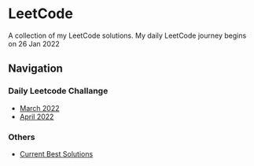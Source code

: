 # LeetCode
A collection of my LeetCode solutions. My daily LeetCode journey begins on 26 Jan 2022

## Navigation
### Daily Leetcode Challange
- [March 2022](https://github.com/XiangLun0713/LeetCode/tree/master/March%20LeetCoding%20Challenge%202022)
- [April 2022](https://github.com/XiangLun0713/LeetCode/tree/master/April%20LeetCoding%20Challenge%202022)

### Others
- [Current Best Solutions](https://github.com/XiangLun0713/LeetCode/tree/master/Solution)

